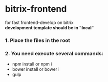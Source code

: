 # bitrix-frontend
for fast frontend-develop on bitrix<br>
<b>development template should be in "local"</b>

<h3>1. Place the files in the root</h3>
<h3>2. You need execute several commands:</h3>
<ul>
  <li>npm install or npm i</li>
  <li>bower install or bower i</li>
  <li>gulp</li>
</ul>

